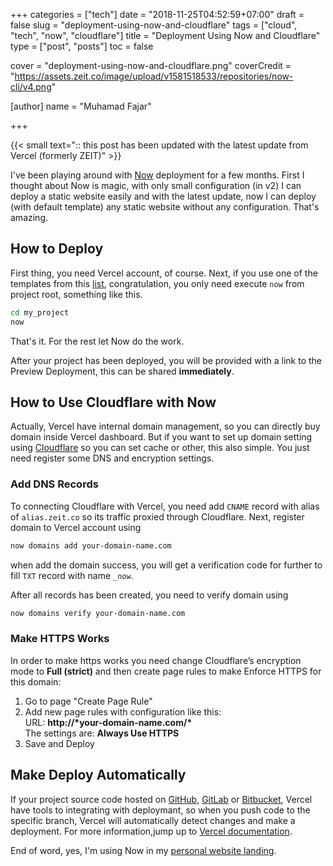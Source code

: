 +++
categories = ["tech"]
date = "2018-11-25T04:52:59+07:00"
draft = false
slug = "deployment-using-now-and-cloudflare"
tags = ["cloud", "tech", "now", "cloudflare"]
title = "Deployment Using Now and Cloudflare"
type = ["post", "posts"]
toc = false

cover = "deployment-using-now-and-cloudflare.png"
coverCredit = "https://assets.zeit.co/image/upload/v1581518533/repositories/now-cli/v4.png"

[author]
  name = "Muhamad Fajar"

+++

{{< small text=":: this post has been updated with the latest update from Vercel (formerly ZEIT)" >}}

I've been playing around with [Now][vercel] deployment for a few months.
First I thought about Now is magic, with only small configuration (in v2)
I can deploy a static website easily and with the latest update, now I can
deploy (with default template) any static website without any configuration.
That's amazing.

## How to Deploy

First thing, you need Vercel account, of course. Next, if you use one of
the templates from this [list][template], congratulation, you only need
execute `now` from project root, something like this.

```bash
cd my_project
now
```

That's it. For the rest let Now do the work.

After your project has been deployed, you will be provided with a link to
the Preview Deployment, this can be shared **immediately**.

## How to Use Cloudflare with Now

Actually, Vercel have internal domain management, so you can directly buy
domain inside Vercel dashboard. But if you want to set up domain setting
using [Cloudflare][cloudflare] so you can set cache or other, this also
simple. You just need register some DNS and encryption settings.

### Add DNS Records

To connecting Cloudflare with Vercel, you need add `CNAME` record
with alias of `alias.zeit.co` so its traffic proxied through Cloudflare.
Next, register domain to Vercel account using

```bash
now domains add your-domain-name.com
```

when add the domain success, you will get a verification code for
further to fill `TXT` record with name `_now`.

After all records has been created, you need to verify domain using
```bash
now domains verify your-domain-name.com
```

### Make HTTPS Works

In order to make https works you need change Cloudflare’s encryption mode
to **Full (strict)** and then create page rules to make Enforce HTTPS
for this domain:
1.  Go to page "Create Page Rule"
2.  Add new page rules with configuration like this:\
    URL: __http://\*your-domain-name.com/\*__ \
    The settings are: **Always Use HTTPS**
3.  Save and Deploy

## Make Deploy Automatically

If your project source code hosted on [GitHub][github], [GitLab][gitlab]
or [Bitbucket][bitbucket], Vercel have tools to integrating with deploymant,
so when you push code to the specific branch, Vercel will automatically
detect changes and make a deployment. For more information,jump up to
[Vercel documentation][doc].

End of word, yes, I'm using Now in my [personal website landing][fajar].

[vercel]: https://vercel.com/
[template]: https://github.com/zeit/now/tree/master/examples
[cloudflare]: https://www.cloudflare.com/
[github]: https://github.com/
[gitlab]: https://about.gitlab.com/
[bitbucket]: https://bitbucket.org/product/
[doc]: https://vercel.com/docs/v2/git-integrations
[fajar]: https://muhfajar.id/
